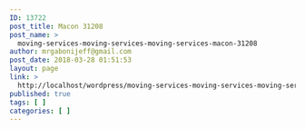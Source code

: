 ```yaml
---
ID: 13722
post_title: Macon 31208
post_name: >
  moving-services-moving-services-moving-services-macon-31208
author: mrgabonijeff@gmail.com
post_date: 2018-03-28 01:51:53
layout: page
link: >
  http://localhost/wordpress/moving-services-moving-services-moving-services-macon-31208/
published: true
tags: [ ]
categories: [ ]
---
```

